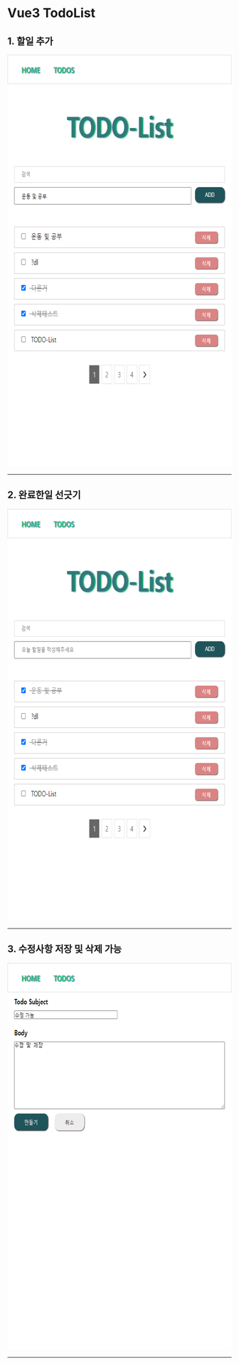 # Vue3 TodoList

## 1. 할일 추가
<img src="./img/1.png" width="662px" height="927px" title="px(픽셀) 크기 설정" alt="1"></img>
* * *

## 2. 완료한일 선긋기
<img src="./img/2.png" width="662px" height="927px" title="px(픽셀) 크기 설정" alt="2"></img>
* * *

## 3. 수정사항 저장 및 삭제 가능
<img src="./img/3.png" width="662px" height="870px" title="px(픽셀) 크기 설정" alt="3"></img>
* * *

